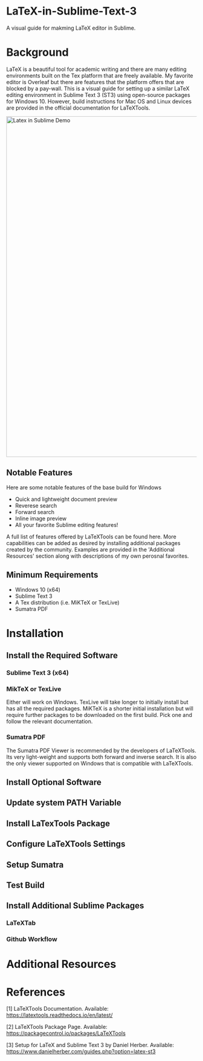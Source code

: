 # LaTeX-in-Sublime-Text-3
A visual guide for makming LaTeX editor in Sublime.

# Background
LaTeX is a beautiful tool for academic writing and there are many editing environments built on the Tex platform that are freely available. My favorite editor is Overleaf but there are features that the platform offers that are blocked by a pay-wall. This is a visual guide for setting up a similar LaTeX editing environment in Sublime Text 3 (ST3) using open-source packages for Windows 10. However, build instructions for Mac OS and Linux devices are provided in the official documentation for LaTeXTools.

<img src="images/LatexinSublimeDemo.gif" alt="Latex in Sublime Demo" style="width: 900px;"/>

## Notable Features
Here are some notable features of the base build for Windows

- Quick and lightweight document preview
- Reverese search
- Forward search
- Inline image preview
- All your favorite Sublime editing features!

A full list of features offered by LaTeXTools can be found here. More capabilities can be added as desired by installing additional packages created by the community. Examples are provided in the 'Additional Resources' section along with descriptions of my own perosnal favorites.

## Minimum Requirements
- Windows 10 (x64)
- Sublime Text 3
- A Tex distribution (i.e. MiKTeX or TexLive)
- Sumatra PDF

# Installation

## Install the Required Software
### Sublime Text 3 (x64)
### MikTeX or TexLive
Either will work on Windows. TexLive will take longer to initially install but has all the required packages. MiKTeX is a shorter initial installation but will require further packages to be downloaded on the first build. Pick one and follow the relevant documentation.
### Sumatra PDF
The Sumatra PDF Viewer is recommended by the developers of LaTeXTools. Its very light-weight and supports both forward and inverse search. It is also the only viewer supported on Windows that is compatible with LaTeXTools.


## Install Optional Software
## Update system PATH Variable
## Install LaTexTools Package
## Configure LaTeXTools Settings
## Setup Sumatra
## Test Build
## Install Additional Sublime Packages
### LaTeXTab
### Github Workflow

# Additional Resources


# References 
[1] LaTeXTools Documentation. Available: https://latextools.readthedocs.io/en/latest/ 

[2] LaTeXTools Package Page. Available: https://packagecontrol.io/packages/LaTeXTools

[3] Setup for LaTeX and Sublime Text 3 by Daniel Herber. Available: https://www.danielherber.com/guides.php?option=latex-st3